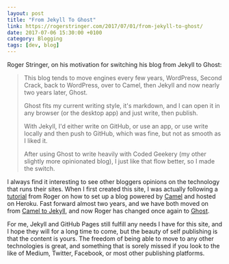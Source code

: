 ```yaml
---
layout: post
title: "From Jekyll To Ghost"
link: https://rogerstringer.com/2017/07/01/from-jekyll-to-ghost/
date: 2017-07-06 15:30:00 +0100
category: Blogging
tags: [dev, blog]
---
```


Roger Stringer, on his motivation for switching his blog from Jekyll to Ghost:

>This blog tends to move engines every few years, WordPress, Second Crack, back to WordPress, over to Camel, then Jekyll and now nearly two years later, Ghost.
>
>Ghost fits my current writing style, it's markdown, and I can open it in any browser (or the desktop app) and just write, then publish.
>
>With Jekyll, I'd either write on GitHub, or use an app, or use write locally and then push to GitHub, which was fine, but not as smooth as I liked it.
>
>After using Ghost to write heavily with Coded Geekery (my other slightly more opinionated blog), I just like that flow better, so I made the switch.

I always find it interesting to see other bloggers opinions on the technology that runs their sites. When I first created this site, I was actually following a [tutorial][camelrog] from Roger on how to set up a blog powered by [Camel][camel] and hosted on Heroku. Fast forward almost two years, and we have both moved on from [Camel to Jekyll][ctj], and now Roger has changed once again to [Ghost][ghost].

For me, Jekyll and GitHub Pages still fulfill any needs I have for this site, and I hope they will for a long time to come, but the beauty of self publishing is that the content is yours. The freedom of being able to move to any other technologies is great, and something that is sorely missed if you look to the like of Medium, Twitter, Facebook, or most other publishing platforms.

[camelrog]:https://www.sitepoint.com/deploying-camel-js-blog-heroku/
[camel]:https://github.com/cliss/camel
[ctj]:http://colm.io/2016/11/11/camel-to-jekyll/
[ghost]:https://ghost.org/
